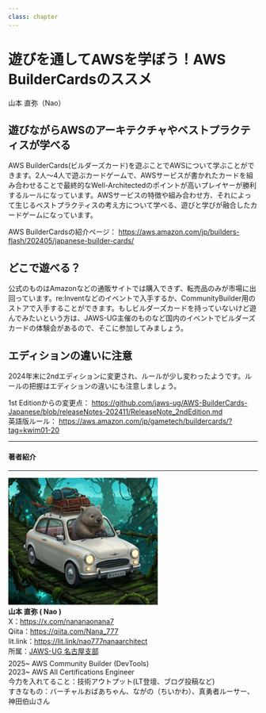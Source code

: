 ```yaml
---
class: chapter
---
```



# 遊びを通してAWSを学ぼう！AWS BuilderCardsのススメ

<div class="flush-right">
山本 直弥（Nao）
</div>


## 遊びながらAWSのアーキテクチャやベストプラクティスが学べる
AWS BuilderCards(ビルダーズカード)を遊ぶことでAWSについて学ぶことができます。2人～4人で遊ぶカードゲームで、AWSサービスが書かれたカードを組み合わせることで最終的なWell-Architectedのポイントが高いプレイヤーが勝利するルールになっています。AWSサービスの特徴や組み合わせ方、それによって生じるベストプラクティスの考え方について学べる、遊びと学びが融合したカードゲームになっています。  

AWS BuilderCardsの紹介ページ：
https://aws.amazon.com/jp/builders-flash/202405/japanese-builder-cards/


## どこで遊べる？
公式のものはAmazonなどの通販サイトでは購入できず、転売品のみが市場に出回っています。re:Inventなどのイベントで入手するか、CommunityBuilder用のストアで入手することができます。もしビルダーズカードを持っていないけど遊んでみたいという方は、JAWS-UG主催のものなど国内のイベントでビルダーズカードの体験会があるので、そこに参加してみましょう。  

## エディションの違いに注意
2024年末に2ndエディションに変更され、ルールが少し変わったようです。ルールの把握はエディションの違いにも注意しましょう。  

1st Editionからの変更点：
https://github.com/jaws-ug/AWS-BuilderCards-Japanese/blob/releaseNotes-202411/ReleaseNote_2ndEdition.md  
英語版ルール：
https://aws.amazon.com/jp/gametech/buildercards/?tag=kwim01-20

<hr class="page-wrap" />

#### 著者紹介

---

<div class="author-profile">
    <img src="images/naosan.jpg" width="60%">
    <div>
        <div>
            <b>山本 直弥 ( Nao )</b></br> 
            X：<a href="https://x.com/nananaonana7">https://x.com/nananaonana7</a></br> 
            Qiita：<a href="https://qiita.com/Nana_777">https://qiita.com/Nana_777</a></br> 
            lit.link：<a href="https://qiita.com/Nana_777">https://lit.link/nao777nanaarchitect</a></br> 
            所属：<a href="https://jawsug-nagoya.connpass.com/">JAWS-UG 名古屋支部</a>
        </div>
    </div>
</div>
<p style="margin-top: 0.5em; margin-bottom: 2em;">
2025~ AWS Community Builder (DevTools) </br> 
2023~ AWS All Certifications Engineer </br> 
今力を入れてること：技術アウトプット(LT登壇、ブログ投稿など) </br> 
すきなもの：バーチャルおばあちゃん、ながの（ちいかわ）、真勇者ルーサー、神田伯山さん </br> 
</p>